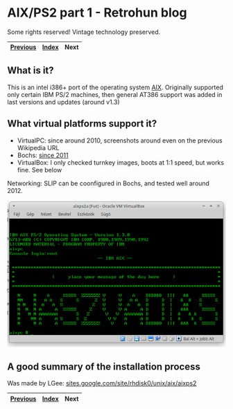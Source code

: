 # AIX/PS2 part 1 - Retrohun blog

Some rights reserved! Vintage technology preserved.

[Previous](../philipspcl101reanim) | [Index](../../../../) | Next
--- | --- | ---

## What is it?
This is an intel i386+ port of the operating system [AIX](https://en.wikipedia.org/wiki/IBM_AIX#IBM_PS/2_series).
Originally supported only certain IBM PS/2 machines, then general AT386 support was added in last versions and updates (around v1.3)

## What virtual platforms support it?

- VirtualPC: since around 2010, screenshots around even on the previous Wikipedia URL
- Bochs: [since 2011](https://hup.hu/node/95061#comment-1222661)
- VirtualBox: I only checked turnkey images, boots at 1:1 speed, but works fine. See below

Networking: SLIP can be coonfigured in Bochs, and tested well around 2012.

![AIX/PS2 in VirtualBox](aixps2virtualbox.png)

## A good summary of the installation process
Was made by LGee: [sites.google.com/site/rhdisk0/unix/aix/aixps2](https://sites.google.com/site/rhdisk0/unix/aix/aixps2)

[Previous](../philipspcl101reanim) | [Index](../../../../) | Next
--- | --- | ---
